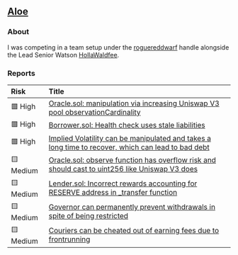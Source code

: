 ## [Aloe](https://audits.sherlock.xyz/contests/120)

### About

I was competing in a team setup under the [roguereddwarf](https://audits.sherlock.xyz/watson/roguereddwarf) handle alongside the Lead Senior Watson [HollaWaldfee](https://twitter.com/HollaWaldfee100).

### Reports

| Risk      | Title                                                                                                                                                                   |
|:----------|:------------------------------------------------------------------------------------------------------------------------------------------------------------------------|
| 🟥 High   | [Oracle.sol: manipulation via increasing Uniswap V3 pool observationCardinality](https://github.com/sherlock-audit/2023-10-aloe-judging/issues/40)                      |
| 🟥 High   | [Borrower.sol: Health check uses stale liabilities](https://github.com/sherlock-audit/2023-10-aloe-judging/issues/51)                                                   |
| 🟥 High   | [Implied Volatility can be manipulated and takes a long time to recover, which can lead to bad debt](https://github.com/sherlock-audit/2023-10-aloe-judging/issues/109) |
| 🟨 Medium | [Oracle.sol: observe function has overflow risk and should cast to uint256 like Uniswap V3 does](https://github.com/sherlock-audit/2023-10-aloe-judging/issues/85)      |
| 🟨 Medium | [Lender.sol: Incorrect rewards accounting for RESERVE address in _transfer function](https://github.com/sherlock-audit/2023-10-aloe-judging/issues/49)      |
| 🟨 Medium | [Governor can permanently prevent withdrawals in spite of being restricted](https://github.com/sherlock-audit/2023-10-aloe-judging/issues/35)                           |
| 🟨 Medium | [Couriers can be cheated out of earning fees due to frontrunning](https://github.com/sherlock-audit/2023-10-aloe-judging/issues/37)                                                          |
